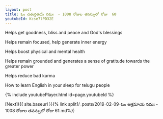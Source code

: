 ```yaml
---
layout: post
title: ఓం చతుర్గతయే నమః  - 1008 రోజుల తపస్సులో రోజు  60
youtubeId: Kcse7lPD32E
---
```

 
 
Helps get goodness, bliss and peace and God's blessings
 
Helps remain focused, help generate inner energy 
 
Helps boost physical and mental health 
 
Helps remain grounded and generates a sense of gratitude towards the greater power 
 
Helps reduce bad karma
 
How to learn English in your sleep for telugu people
 
 
 
 


{% include youtubePlayer.html id=page.youtubeId %}
 
[Next]({{ site.baseurl }}{% link split1/_posts/2019-02-09-ఓం ఆశ్రమాయ నమః  - 1008 రోజుల తపస్సులో రోజు  61.md%})
 
